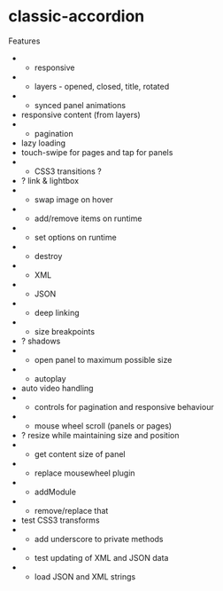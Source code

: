 classic-accordion
=================

Features

* + responsive
* + layers - opened, closed, title, rotated
* + synced panel animations
* responsive content (from layers)
* + pagination
* lazy loading
* touch-swipe for pages and tap for panels
* + CSS3 transitions ?
* ? link & lightbox
* + swap image on hover
* + add/remove items on runtime
* + set options on runtime
* + destroy
* + XML
* + JSON
* + deep linking
* + size breakpoints
* ? shadows
* + open panel to maximum possible size
* + autoplay
* auto video handling
* + controls for pagination and responsive behaviour
* + mouse wheel scroll (panels or pages)
* ? resize while maintaining size and position
* + get content size of panel
* + replace mousewheel plugin
* + addModule
* + remove/replace that
* test CSS3 transforms
* + add underscore to private methods
* + test updating of XML and JSON data
* + load JSON and XML strings